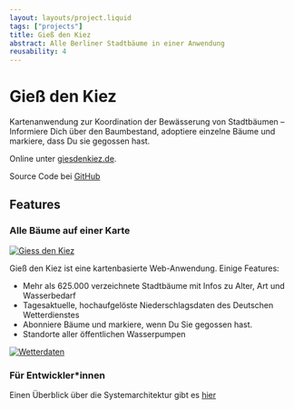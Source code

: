 ```yaml
---
layout: layouts/project.liquid
tags: ["projects"]
title: Gieß den Kiez
abstract: Alle Berliner Stadtbäume in einer Anwendung
reusability: 4
---
```


# Gieß den Kiez

Kartenanwendung zur Koordination der Bewässerung von Stadtbäumen – Informiere Dich über den Baumbestand, adoptiere einzelne Bäume und markiere, dass Du sie gegossen hast.

Online unter [giesdenkiez.de](https://www.giessdenkiez.de).

Source Code bei [GitHub](https://github.com/technologiestiftung/giessdenkiez-de)

## Features

### Alle Bäume auf einer Karte

[![Giess den Kiez](/assets/images/projects/giessdenkiez-screenshot.png)](https://www.giessdenkiez.de)

Gieß den Kiez ist eine kartenbasierte Web-Anwendung. Einige Features:

- Mehr als 625.000 verzeichnete Stadtbäume mit Infos zu Alter, Art und Wasserbedarf
- Tagesaktuelle, hochaufgelöste Niederschlagsdaten des Deutschen Wetterdienstes
- Abonniere Bäume und markiere, wenn Du Sie gegossen hast.
- Standorte aller öffentlichen Wasserpumpen

[![Wetterdaten](/assets/images/projects/giessdenkiez_weather.png)](https://www.giessdenkiez.de)

### Für Entwickler\*innen

Einen Überblick über die Systemarchitektur gibt es [hier](https://github.com/technologiestiftung/giessdenkiez-de)
